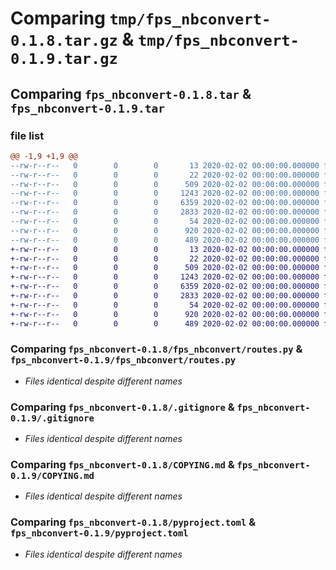 # Comparing `tmp/fps_nbconvert-0.1.8.tar.gz` & `tmp/fps_nbconvert-0.1.9.tar.gz`

## Comparing `fps_nbconvert-0.1.8.tar` & `fps_nbconvert-0.1.9.tar`

### file list

```diff
@@ -1,9 +1,9 @@
--rw-r--r--   0        0        0       13 2020-02-02 00:00:00.000000 fps_nbconvert-0.1.8/MANIFEST.in
--rw-r--r--   0        0        0       22 2020-02-02 00:00:00.000000 fps_nbconvert-0.1.8/fps_nbconvert/__init__.py
--rw-r--r--   0        0        0      509 2020-02-02 00:00:00.000000 fps_nbconvert-0.1.8/fps_nbconvert/main.py
--rw-r--r--   0        0        0     1243 2020-02-02 00:00:00.000000 fps_nbconvert-0.1.8/fps_nbconvert/routes.py
--rw-r--r--   0        0        0     6359 2020-02-02 00:00:00.000000 fps_nbconvert-0.1.8/.gitignore
--rw-r--r--   0        0        0     2833 2020-02-02 00:00:00.000000 fps_nbconvert-0.1.8/COPYING.md
--rw-r--r--   0        0        0       54 2020-02-02 00:00:00.000000 fps_nbconvert-0.1.8/README.md
--rw-r--r--   0        0        0      920 2020-02-02 00:00:00.000000 fps_nbconvert-0.1.8/pyproject.toml
--rw-r--r--   0        0        0      489 2020-02-02 00:00:00.000000 fps_nbconvert-0.1.8/PKG-INFO
+-rw-r--r--   0        0        0       13 2020-02-02 00:00:00.000000 fps_nbconvert-0.1.9/MANIFEST.in
+-rw-r--r--   0        0        0       22 2020-02-02 00:00:00.000000 fps_nbconvert-0.1.9/fps_nbconvert/__init__.py
+-rw-r--r--   0        0        0      509 2020-02-02 00:00:00.000000 fps_nbconvert-0.1.9/fps_nbconvert/main.py
+-rw-r--r--   0        0        0     1243 2020-02-02 00:00:00.000000 fps_nbconvert-0.1.9/fps_nbconvert/routes.py
+-rw-r--r--   0        0        0     6359 2020-02-02 00:00:00.000000 fps_nbconvert-0.1.9/.gitignore
+-rw-r--r--   0        0        0     2833 2020-02-02 00:00:00.000000 fps_nbconvert-0.1.9/COPYING.md
+-rw-r--r--   0        0        0       54 2020-02-02 00:00:00.000000 fps_nbconvert-0.1.9/README.md
+-rw-r--r--   0        0        0      920 2020-02-02 00:00:00.000000 fps_nbconvert-0.1.9/pyproject.toml
+-rw-r--r--   0        0        0      489 2020-02-02 00:00:00.000000 fps_nbconvert-0.1.9/PKG-INFO
```

### Comparing `fps_nbconvert-0.1.8/fps_nbconvert/routes.py` & `fps_nbconvert-0.1.9/fps_nbconvert/routes.py`

 * *Files identical despite different names*

### Comparing `fps_nbconvert-0.1.8/.gitignore` & `fps_nbconvert-0.1.9/.gitignore`

 * *Files identical despite different names*

### Comparing `fps_nbconvert-0.1.8/COPYING.md` & `fps_nbconvert-0.1.9/COPYING.md`

 * *Files identical despite different names*

### Comparing `fps_nbconvert-0.1.8/pyproject.toml` & `fps_nbconvert-0.1.9/pyproject.toml`

 * *Files identical despite different names*

